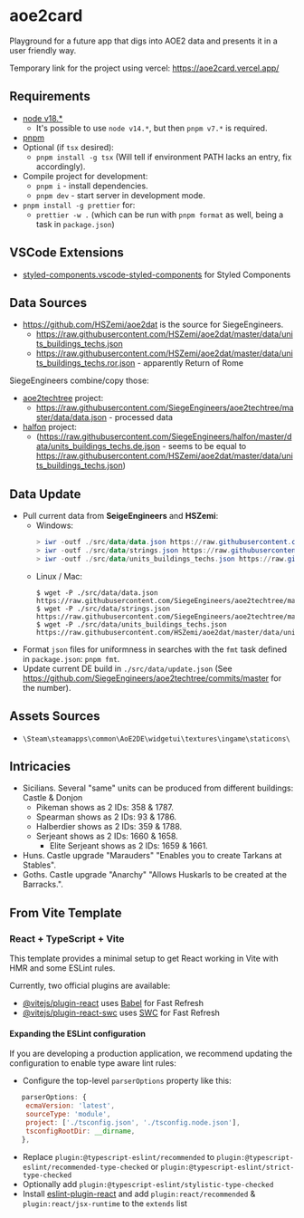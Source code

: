 # aoe2card

Playground for a future app that digs into AOE2 data and presents it in a user friendly way.

Temporary link for the project using vercel:
https://aoe2card.vercel.app/

## Requirements

- [node v18.\*](https://nodejs.org/en)
  - It's possible to use `node v14.*`, but then `pnpm v7.*` is required.
- [pnpm](https://pnpm.io/installation)
- Optional (if `tsx` desired):
  - `pnpm install -g tsx` (Will tell if environment PATH lacks an entry, fix accordingly).
- Compile project for development:
  - `pnpm i` - install dependencies.
  - `pnpm dev` - start server in development mode.
- `pnpm install -g prettier` for:
  - `prettier -w .` (which can be run with `pnpm format` as well, being a task in `package.json`)

## VSCode Extensions

- [styled-components.vscode-styled-components](https://marketplace.visualstudio.com/items?itemName=styled-components.vscode-styled-components) for Styled Components

## Data Sources

- https://github.com/HSZemi/aoe2dat is the source for SiegeEngineers.
  - https://raw.githubusercontent.com/HSZemi/aoe2dat/master/data/units_buildings_techs.json
  - https://raw.githubusercontent.com/HSZemi/aoe2dat/master/data/units_buildings_techs.ror.json - apparently Return of Rome

SiegeEngineers combine/copy those:

- [aoe2techtree](https://aoe2techtree.net) project:
  - https://raw.githubusercontent.com/SiegeEngineers/aoe2techtree/master/data/data.json - processed data
- [halfon](https://halfon.aoe2.se/) project:
  - (https://raw.githubusercontent.com/SiegeEngineers/halfon/master/data/units_buildings_techs.de.json - seems to be equal to https://raw.githubusercontent.com/HSZemi/aoe2dat/master/data/units_buildings_techs.json)

## Data Update

- Pull current data from **SeigeEngineers** and **HSZemi**:
  - Windows:
    ```powershell
    > iwr -outf ./src/data/data.json https://raw.githubusercontent.com/SiegeEngineers/aoe2techtree/master/data/data.json
    > iwr -outf ./src/data/strings.json https://raw.githubusercontent.com/SiegeEngineers/aoe2techtree/master/data/locales/en/strings.json
    > iwr -outf ./src/data/units_buildings_techs.json https://raw.githubusercontent.com/HSZemi/aoe2dat/master/data/units_buildings_techs.json
    ```
  - Linux / Mac:  
    ```shell
    $ wget -P ./src/data/data.json https://raw.githubusercontent.com/SiegeEngineers/aoe2techtree/master/data/data.json
    $ wget -P ./src/data/strings.json https://raw.githubusercontent.com/SiegeEngineers/aoe2techtree/master/data/locales/en/strings.json
    $ wget -P ./src/data/units_buildings_techs.json https://raw.githubusercontent.com/HSZemi/aoe2dat/master/data/units_buildings_techs.json
    ```
- Format `json` files for uniformness in searches with the `fmt` task defined in `package.json`: `pnpm fmt`.
- Update current DE build in `./src/data/update.json` (See https://github.com/SiegeEngineers/aoe2techtree/commits/master for the number).

## Assets Sources

- `\Steam\steamapps\common\AoE2DE\widgetui\textures\ingame\staticons\`

## Intricacies

- Sicilians. Several "same" units can be produced from different buildings: Castle & Donjon
  - Pikeman shows as 2 IDs: 358 & 1787.
  - Spearman shows as 2 IDs: 93 & 1786.
  - Halberdier shows as 2 IDs: 359 & 1788.
  - Serjeant shows as 2 IDs: 1660 & 1658.
    - Elite Serjeant shows as 2 IDs: 1659 & 1661.
- Huns. Castle upgrade "Marauders" "Enables you to create Tarkans at Stables".
- Goths. Castle upgrade "Anarchy" "Allows Huskarls to be created at the Barracks.".

## From Vite Template

### React + TypeScript + Vite

This template provides a minimal setup to get React working in Vite with HMR and some ESLint rules.

Currently, two official plugins are available:

- [@vitejs/plugin-react](https://github.com/vitejs/vite-plugin-react/blob/main/packages/plugin-react/README.md) uses [Babel](https://babeljs.io/) for Fast Refresh
- [@vitejs/plugin-react-swc](https://github.com/vitejs/vite-plugin-react-swc) uses [SWC](https://swc.rs/) for Fast Refresh

#### Expanding the ESLint configuration

If you are developing a production application, we recommend updating the configuration to enable type aware lint rules:

- Configure the top-level `parserOptions` property like this:

```js
   parserOptions: {
    ecmaVersion: 'latest',
    sourceType: 'module',
    project: ['./tsconfig.json', './tsconfig.node.json'],
    tsconfigRootDir: __dirname,
   },
```

- Replace `plugin:@typescript-eslint/recommended` to `plugin:@typescript-eslint/recommended-type-checked` or `plugin:@typescript-eslint/strict-type-checked`
- Optionally add `plugin:@typescript-eslint/stylistic-type-checked`
- Install [eslint-plugin-react](https://github.com/jsx-eslint/eslint-plugin-react) and add `plugin:react/recommended` & `plugin:react/jsx-runtime` to the `extends` list
